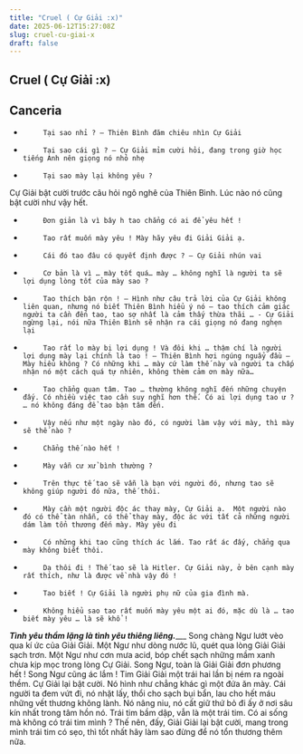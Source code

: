 ```yaml
---
title: "Cruel ( Cự Giải :x)"
date: 2025-06-12T15:27:08Z
slug: cruel-cu-giai-x
draft: false
---
```


## Cruel ( Cự Giải :x)

## Canceria

-          Tại sao nhỉ ? – Thiên Bình đăm chiêu nhìn Cự Giải
-          Tại sao cái gì ? – Cự Giải mỉm cười hỏi, đang trong giờ học tiếng Anh nên giọng nó nhỏ nhẹ
-          Tại sao mày lại không yêu ? 
Cự Giải bật cười trước câu hỏi ngô nghê của Thiên Bình. Lúc nào nó cũng bật cười như vậy hết.
-          Đơn giản là vì bây h tao chẳng có ai để yêu hết !
-          Tao rất muốn mày yêu ! Mày hãy yêu đi Giải Giải ạ.
-          Cái đó tao đâu có quyết định được ? – Cự Giải nhún vai
-          Cơ bản là vì … mày tốt quá… mày … không nghĩ là người ta sẽ lợi dụng lòng tốt của mày sao ?
-          Tao thích bận rộn ! – Hình như câu trả lời của Cự Giải không liên quan, nhưng nó biết Thiên Bình hiểu ý nó – tao thích cảm giác người ta cần đến tao, tao sợ nhất là cảm thấy thừa thãi … - Cự Giải ngừng lại, nói nữa Thiên Bình sẽ nhận ra cái giọng nó đang nghẹn lại
-          Tao rất lo mày bị lợi dụng ! Và đôi khi … thậm chí là người lợi dụng mày lại chính là tao ! – Thiên Bình hơi ngúng nguẩy đầu – Mày hiểu không ? Có những khi … mày cứ làm thế này và người ta chấp nhận nó một cách quá tự nhiên, không thèm cảm ơn mày nữa…
-          Tao chẳng quan tâm. Tao … thường không nghĩ đến những chuyện đấy. Có nhiều việc tao cần suy nghĩ hơn thế. Có ai lợi dụng tao ư ? … nó không đáng để tao bận tâm đến.
-          Vậy nếu như một ngày nào đó, có người làm vậy với mày, thì mày sẽ thế nào ?
-          Chẳng thế nào hết !
-          Mày vẫn cư xử bình thường ?
-          Trên thực tế tao sẽ vẫn là bạn với người đó, nhưng tao sẽ không giúp người đó nữa, thế thôi.
-          Mày cần một người độc ác thay mày, Cự Giải ạ.  Một người nào đó có thể tàn nhẫn, có thể thay mày, độc ác với tất cả những người dám làm tổn thương đến mày. Mày yêu đi
-          Có những khi tao cũng thích ác lắm. Tao rất ác đấy, chẳng qua mày không biết thôi.
-          Dạ thôi đi ! Thế tao sẽ là Hitler. Cự Giải này, ở bên cạnh mày rất thích, như là được về nhà vậy đó !
-          Tao biết ! Cự Giải là người phụ nữ của gia đình mà.
-          Không hiểu sao tao rất muốn mày yêu một ai đó, mặc dù là … tao biết mày yêu … là sẽ khổ !
_______Tình yêu thầm lặng là tình yêu thiêng liêng.__________
Song chàng Ngư lướt vèo qua kí ức của Giải Giải. Một Ngư như dòng nước lũ, quét qua lòng Giải Giải sạch trơn. Một Ngư như cơn mưa acid, bóp chết sạch những mầm xanh chưa kịp mọc trong lòng Cự Giải. Song Ngư, toàn là Giải Giải đơn phương hết !
Song Ngư cũng ác lắm ! Tim Giải Giải một trái hai lần bị ném ra ngoài thềm. Cự Giải lại bật cười. Nó hình như chẳng khác gì một đứa ăn mày. Cái người ta đem vứt đi, nó nhặt lấy, thổi cho sạch bụi bẩn, lau cho hết máu những vết thương không lành. Nó nâng niu, nó cất giữ thứ bỏ đi ấy ở nơi sâu kín nhất trong tâm hồn nó.
Trái tim bầm dập, vẫn là một trái tim. Có ai sống mà không có trái tim mình ? Thế nên, đấy, Giải Giải lại bật cười, mang trong mình trái tim có sẹo, thì tốt nhất hãy làm sao đừng để nó tổn thương thêm nữa.